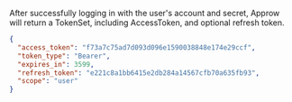 <IntegrationDetailCard title="Complete Authentication">

After successfully logging in with the user's account and secret, Approw will return a TokenSet, including AccessToken, and optional refresh token.

```json
{
  "access_token": "f73a7c75ad7d093d096e1590038848e174e29ccf",
  "token_type": "Bearer",
  "expires_in": 3599,
  "refresh_token": "e221c8a1bb6415e2db284a14567cfb70a635fb93",
  "scope": "user"
}
```

</IntegrationDetailCard>
